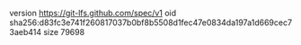 version https://git-lfs.github.com/spec/v1
oid sha256:d83fc3e741f260817037b0bf8b5508d1fec47e0834da197a1d669cec73aeb414
size 79698
